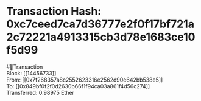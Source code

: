 
Transaction Hash: 0xc7ceed7ca7d36777e2f0f17bf721a2c72221a4913315cb3d78e1683ce10f5d99
====================================================================================
  
#💸Transaction  
Block: [[14456733]]  
From: [[0x7f268357a8c2552623316e2562d90e642bb538e5]]  
To: [[0x849bf0f2f0d2630b66f1f94ca03a861f4d56c274]]  
Transferred: 0.98975 Ether